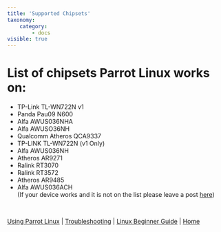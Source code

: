 ```yaml
---
title: 'Supported Chipsets'
taxonomy:
    category:
        - docs
visible: true
---
```

# List of chipsets Parrot Linux works on:

- TP-Link TL-WN722N v1
- Panda Pau09 N600
- Alfa AWUS036NHA
- Alfa AWUSO36NH
- Qualcomm Atheros QCA9337  
- TP-LINK TL-WN722N (v1 Only) 
- Alfa AWUS036NH
- Atheros AR9271
- Ralink RT3070
- Ralink RT3572
- Atheros AR9485
- Alfa AWUS036ACH  
(If your device works and it is not on the list please leave a post [here](https://community.parrotsec.org/))


&nbsp;

[Using Parrot Linux](https://www.parrotsec.org/docs/info/startpage/) | [Troubleshooting](https://www.parrotsec.org/docs/trbl/trbl-start/) | [Linux Beginner Guide](https://www.parrotsec.org/docs/library/lbg-start/) | [Home](https://www.parrotsec.org/docs/) 